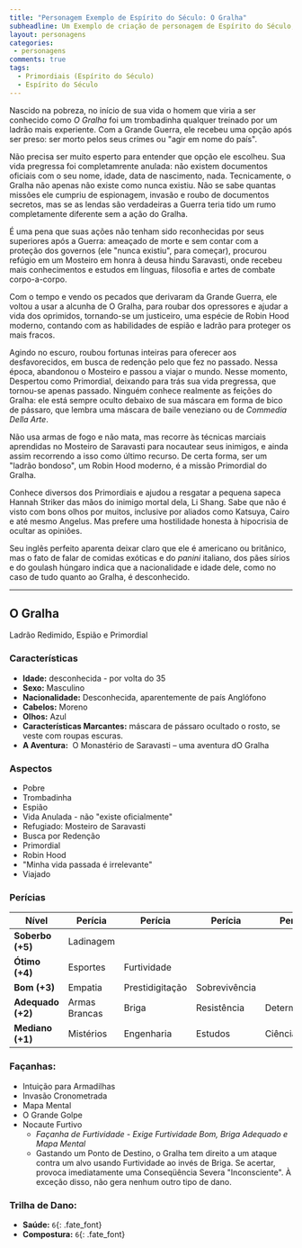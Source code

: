 ```yaml
---
title: "Personagem Exemplo de Espírito do Século: O Gralha"
subheadline: Um Exemplo de criação de personagem de Espírito do Século, usando meu cenário pessoal Primordiais
layout: personagens
categories:
 - personagens
comments: true
tags:
  - Primordiais (Espírito do Século)
  - Espírito do Século
---
```


Nascido na pobreza, no início de sua vida o homem que viria a ser conhecido como _O Gralha_ foi um trombadinha qualquer treinado por um ladrão mais experiente. Com a Grande Guerra, ele recebeu uma opção após ser preso: ser morto pelos seus crimes ou "agir em nome do país". 

Não precisa ser muito esperto para entender que opção ele escolheu. Sua vida pregressa foi completamrente anulada: não existem documentos oficiais com o seu nome, idade, data de nascimento, nada. Tecnicamente, o Gralha não apenas não existe como nunca existiu. Não se sabe quantas missões ele cumpriu de espionagem, invasão e roubo de documentos secretos, mas se as lendas são verdadeiras a Guerra teria tido um rumo completamente diferente sem a ação do Gralha. 

É uma pena que suas ações não tenham sido reconhecidas por seus superiores após a Guerra: ameaçado de morte e sem contar com a proteção dos governos (ele "nunca existiu", para começar), procurou refúgio em um Mosteiro em honra à deusa hindu Saravasti, onde recebeu mais conhecimentos e estudos em línguas, filosofia e artes de combate corpo-a-corpo.

Com o tempo e vendo os pecados que derivaram da Grande Guerra, ele voltou a usar a alcunha de O Gralha, para roubar dos opressores e ajudar a vida dos oprimidos, tornando-se um justiceiro, uma espécie de Robin Hood moderno, contando com as habilidades de espião e ladrão para proteger os mais fracos. 

Agindo no escuro, roubou fortunas inteiras para oferecer aos desfavorecidos, em busca de redenção pelo que fez no passado. Nessa época, abandonou o Mosteiro e passou a viajar o mundo. Nesse momento, Despertou como Primordial, deixando para trás sua vida pregressa, que tornou-se apenas passado. Ninguém conhece realmente as feições do Gralha: ele está sempre oculto debaixo de sua máscara em forma de bico de pássaro, que lembra uma máscara de baile veneziano ou de _Commedia Della Arte_. 

Não usa armas de fogo e não mata, mas recorre às técnicas marciais aprendidas no Mosteiro de Saravasti para nocautear seus inimigos, e ainda assim recorrendo a isso como último recurso. De certa forma, ser um "ladrão bondoso", um Robin Hood moderno, é a missão Primordial do Gralha.

Conhece diversos dos Primordiais e ajudou a resgatar a pequena sapeca Hannah Striker das mãos do inimigo mortal dela, Li Shang. Sabe que não é visto com bons olhos por muitos, inclusive por aliados como Katsuya, Cairo e até mesmo Angelus. Mas prefere uma hostilidade honesta à hipocrisia de ocultar as opiniões.

Seu inglês perfeito aparenta deixar claro que ele é americano ou britânico, mas o fato de falar de comidas exóticas e do _panini_ italiano, dos pães sírios e do goulash húngaro indica que a nacionalidade e idade dele, como no caso de tudo quanto ao Gralha, é desconhecido.

---

## O Gralha  


Ladrão Redimido, Espião e Primordial  


### Características

+ **Idade:** desconhecida - por volta do 35  
+ **Sexo:** Masculino
+ **Nacionalidade:** Desconhecida, aparentemente de país Anglófono
+ **Cabelos:** Moreno
+ **Olhos:** Azul 
+ **Características Marcantes:** máscara de pássaro ocultado o rosto, se veste com roupas escuras.
+ **A Aventura:**  O Monastério de Saravasti – uma aventura dO Gralha

### Aspectos

+ Pobre
+ Trombadinha
+ Espião
+ Vida Anulada - não "existe oficialmente"
+ Refugiado: Mosteiro de Saravasti
+ Busca por Redenção
+ Primordial
+ Robin Hood
+ "Minha vida passada é irrelevante" 
+ Viajado 

### Perícias

| **Nível** | **Perícia** | **Perícia** | **Perícia** | **Perícia** | **Perícia** |
|-|-|-|-|-|-|
| __Soberbo (+5)__ | Ladinagem | | | | |
| __Ótimo (+4)__ | Esportes | Furtividade | | | |
| __Bom (+3)__ | Empatia | Prestidigitação | Sobrevivência | | |
| __Adequado (+2)__ | Armas Brancas | Briga | Resistência | Determinação | |
| __Mediano (+1)__ | Mistérios | Engenharia | Estudos | Ciência | Fascinar |

### Façanhas: 

+ Intuição para Armadilhas
+ Invasão Cronometrada
+ Mapa Mental
+ O Grande Golpe
+ Nocaute Furtivo 
   + _Façanha de Furtividade - Exige Furtividade Bom, Briga Adequado e Mapa Mental_ 
   + Gastando um Ponto de Destino, o Gralha tem direito a um ataque contra um alvo usando Furtividade ao invés de Briga. Se acertar, provoca imediatamente uma Conseqüência Severa "Inconsciente". À exceção disso, não gera nenhum outro tipo de dano. 

### **Trilha de Dano:** 

+  **Saúde:** `6`{: .fate_font}
+  **Compostura:** `6`{: .fate_font}

